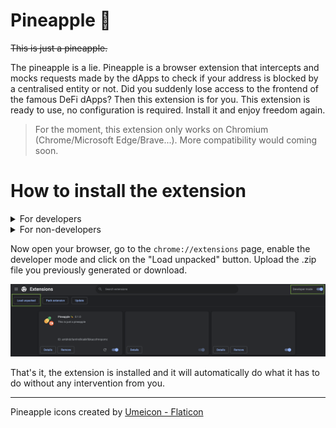 # Pineapple 🍍

~~This is just a pineapple.~~

The pineapple is a lie. Pineapple is a browser extension that intercepts and mocks requests made by the dApps to check if your address is blocked by a centralised entity or not. Did you suddenly lose access to the frontend of the famous DeFi dApps? Then this extension is for you. This extension is ready to use, no configuration is required. Install it and enjoy freedom again.

> For the moment, this extension only works on Chromium (Chrome/Microsoft Edge/Brave...). More compatibility would coming soon.

# How to install the extension

<details>
  <summary>For developers</summary>
  
`pnpm` is required for this repository, before anything else, please install it [following the official documentation](https://pnpm.io/installation).

Once `pnpm` installed, run these command to install the dependencies and build the extension

```bash
pnpm i && pnpm build -- --zip
```

At the root of the repository, a new directory called `build` has been created. This directory should have a file called `chrome-mv3-prod.zip`. You will need it for the last step.gi

</details>

<details>
  <summary>For non-developers</summary>

Go to the [release page](https://github.com/qd-qd/pineapple/releases) of this repository and download the extension fromgi the last release.

</details>

Now open your browser, go to the `chrome://extensions` page, enable the developer mode and click on the "Load unpacked" button. Upload the .zip file you previously generated or download.

![screenshot chrome](./public/screenshot-chrome.png)

That's it, the extension is installed and it will automatically do what it has to do without any intervention from you.

---

Pineapple icons created by [Umeicon - Flaticon](https://www.flaticon.com/free-icons/pineapple)

